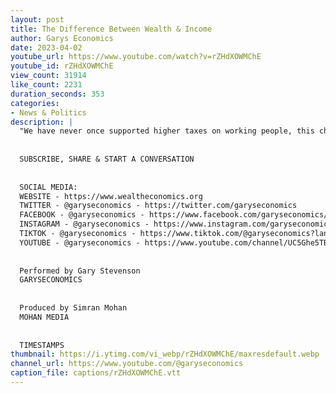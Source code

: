 ```yaml
---
layout: post
title: The Difference Between Wealth & Income
author: Garys Economics
date: 2023-04-02
youtube_url: https://www.youtube.com/watch?v=rZHdXOWMChE
youtube_id: rZHdXOWMChE
view_count: 31914
like_count: 2231
duration_seconds: 353
categories:
- News & Politics
description: |
  "We have never once supported higher taxes on working people, this channel has always been about higher taxes on people with huge amounts of accumulated hoarded wealth. If you don't tax them they will use their enormous amounts of income to buy the rest of the wealth, wealth inequality will get higher and higher we will lose our middle class and we will fall into poverty. We need to tax hoarded accumulated wealth and if we did that it would actually enable us to potentially lower taxes on working people
  
  
  SUBSCRIBE, SHARE & START A CONVERSATION
  
  
  SOCIAL MEDIA:
  WEBSITE - https://www.wealtheconomics.org
  TWITTER - @garyseconomics - https://twitter.com/garyseconomics
  FACEBOOK - @garyseconomics - https://www.facebook.com/garyseconomics/
  INSTAGRAM - @garyseconomics - https://www.instagram.com/garyseconomics/
  TIKTOK - @garyseconomics - https://www.tiktok.com/@garyseconomics?lang=en
  YOUTUBE - @garyseconomics - https://www.youtube.com/channel/UC5Ghe5TBQGYIOANuiNW4hDQ
  
  
  Performed by Gary Stevenson
  GARYSECONOMICS
  
  
  Produced by Simran Mohan
  MOHAN MEDIA
  
  
  TIMESTAMPS
thumbnail: https://i.ytimg.com/vi_webp/rZHdXOWMChE/maxresdefault.webp
channel_url: https://www.youtube.com/@garyseconomics
caption_file: captions/rZHdXOWMChE.vtt
---
```

